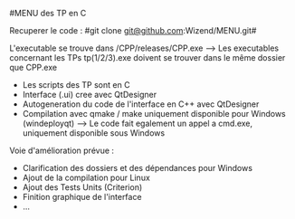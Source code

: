 #MENU des TP en C
    
Recuperer le code :
#git clone git@github.com:Wizend/MENU.git#

L'executable se trouve dans /CPP/releases/CPP.exe
--> Les executables concernant les TPs tp(1/2/3).exe doivent se trouver dans le même dossier que CPP.exe

- Les scripts des TP sont en C
- Interface (.ui) cree avec QtDesigner
- Autogeneration du code de l'interface en C++ avec QtDesigner
- Compilation avec qmake / make uniquement disponible pour Windows (windeployqt)
--> Le code fait egalement un appel a cmd.exe, uniquement disponible sous Windows

Voie d'amélioration prévue :
- Clarification des dossiers et des dépendances pour Windows
- Ajout de la compilation pour Linux
- Ajout des Tests Units (Criterion)
- Finition graphique de l'interface
- ...
